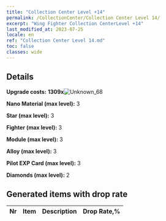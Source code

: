 ```yaml
---
title: "Collection Center Level +14"
permalink: /CollectionCenter/Collection Center Level 14/
excerpt: "Wing Fighter Collection CenterLevel +14"
last_modified_at: 2023-07-25
locale: en
ref: "Collection Center Level 14.md"
toc: false
classes: wide
---
```



## Details

 **Upgrade costs:** **1309x**![Unknown_68](/images/item/bh_img25_p.png)

 **Nano Material (max level):** 3

 **Star (max level):** 3

 **Fighter (max level):** 3

 **Module (max level):** 3

 **Alloy (max level):** 3

 **Pilot EXP Card (max level):** 3

 **Diamonds (max level):** 2

## Generated items with drop rate

  |  Nr |     Item   |    Description   |  Drop Rate,% |
  |:----|:----------:|:-----------------|:-------------|

